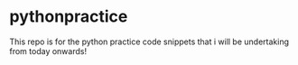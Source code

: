 # pythonpractice

This repo is for the python practice code snippets that i will be undertaking from today onwards!
